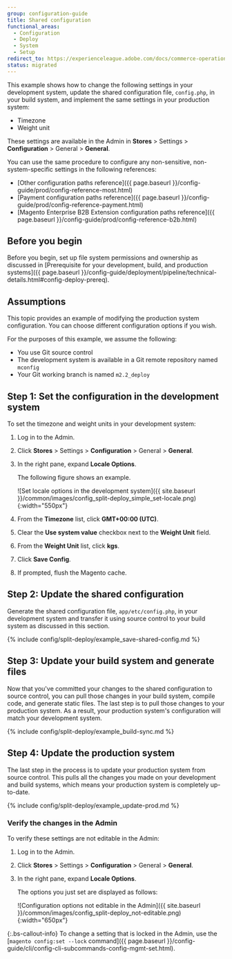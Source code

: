 ```yaml
---
group: configuration-guide
title: Shared configuration
functional_areas:
  - Configuration
  - Deploy
  - System
  - Setup
redirect_to: https://experienceleague.adobe.com/docs/commerce-operations/configuration-guide/deployment/examples/example-shared-configuration.html
status: migrated
---
```


This example shows how to change the following settings in your development system, update the shared configuration file, `config.php`, in your build system, and implement the same settings in your production system:

*  Timezone
*  Weight unit

These settings are available in the Admin in **Stores** > Settings > **Configuration** > General > **General**.

You can use the same procedure to configure any non-sensitive, non-system-specific settings in the following references:

*  [Other configuration paths reference]({{ page.baseurl }}/config-guide/prod/config-reference-most.html)
*  [Payment configuration paths reference]({{ page.baseurl }}/config-guide/prod/config-reference-payment.html)
*  [Magento Enterprise B2B Extension configuration paths reference]({{ page.baseurl }}/config-guide/prod/config-reference-b2b.html)

## Before you begin

Before you begin, set up file system permissions and ownership as discussed in [Prerequisite for your development, build, and production systems]({{ page.baseurl }}/config-guide/deployment/pipeline/technical-details.html#config-deploy-prereq).

## Assumptions

This topic provides an example of modifying the production system configuration. You can choose different configuration options if you wish.

For the purposes of this example, we assume the following:

*  You use Git source control
*  The development system is available in a Git remote repository named `mconfig`
*  Your Git working branch is named `m2.2_deploy`

## Step 1: Set the configuration in the development system

To set the timezone and weight units in your development system:

1. Log in to the Admin.
1. Click **Stores** > Settings > **Configuration** > General > **General**.
1. In the right pane, expand **Locale Options**.

   The following figure shows an example.

   ![Set locale options in the development system]({{ site.baseurl }}/common/images/config_split-deploy_simple_set-locale.png){:width="550px"}

1. From the **Timezone** list, click **GMT+00:00 (UTC)**.
1. Clear the **Use system value** checkbox next to the **Weight Unit** field.
1. From the **Weight Unit** list, click **kgs**.
1. Click **Save Config**.
1. If prompted, flush the Magento cache.

## Step 2: Update the shared configuration

Generate the shared configuration file, `app/etc/config.php`, in your development system and transfer it using source control to your build system as discussed in this section.

{% include config/split-deploy/example_save-shared-config.md %}

## Step 3: Update your build system and generate files

Now that you've committed your changes to the shared configuration to source control, you can pull those changes in your build system, compile code, and generate static files. The last step is to pull those changes to your production system. As a result, your production system's configuration will match your development system.

{% include config/split-deploy/example_build-sync.md %}

## Step 4: Update the production system

The last step in the process is to update your production system from source control. This pulls all the changes you made on your development and build systems, which means your production system is completely up-to-date.

{% include config/split-deploy/example_update-prod.md %}

### Verify the changes in the Admin

To verify these settings are not editable in the Admin:

1. Log in to the Admin.
1. Click **Stores** > Settings > **Configuration** > General > **General**.
1. In the right pane, expand **Locale Options**.

   The options you just set are displayed as follows:

   ![Configuration options not editable in the Admin]({{ site.baseurl }}/common/images/config_split-deploy_not-editable.png){:width="650px"}

 {:.bs-callout-info}
To change a setting that is locked in the Admin, use the [`magento config:set --lock` command]({{ page.baseurl }}/config-guide/cli/config-cli-subcommands-config-mgmt-set.html).
